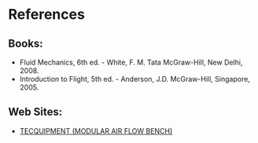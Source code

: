 # References

## Books:
- Fluid Mechanics, 6th ed. - White, F. M. Tata McGraw-Hill, New Delhi, 2008.
- Introduction to Flight, 5th ed. - Anderson, J.D. McGraw-Hill, Singapore, 2005.

## Web Sites:
    
- [TECQUIPMENT (MODULAR AIR FLOW BENCH)](https://www.tecquipment.com/modular-air-flow-bench)
